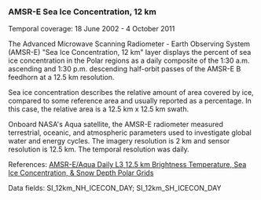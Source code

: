 ### AMSR-E Sea Ice Concentration, 12 km
Temporal coverage: 18 June 2002 - 4 October 2011

The Advanced Microwave Scanning Radiometer - Earth Observing System (AMSR-E) "Sea Ice Concentration, 12 km" layer displays the percent of sea ice concentration in the Polar regions as a daily composite of the 1:30 a.m. ascending and 1:30 p.m. descending half-orbit passes of the AMSR-E B feedhorn at a 12.5 km resolution.

Sea ice concentration describes the relative amount of area covered by ice, compared to some reference area and usually reported as a percentage. In this case, the relative area is a 12.5 km x 12.5 km swath.

Onboard NASA's Aqua satellite, the AMSR-E radiometer measured terrestrial, oceanic, and atmospheric parameters used to investigate global water and energy cycles. The imagery resolution is 2 km and sensor resolution is 12.5 km. The temporal resolution was daily.

References: [AMSR-E/Aqua Daily L3 12.5 km Brightness Temperature, Sea Ice Concentration, & Snow Depth Polar Grids](http://nsidc.org/data/ae_l2a)

Data fields: SI_12km_NH_ICECON_DAY; SI_12km_SH_ICECON_DAY
